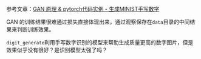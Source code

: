 参考文章：[GAN 原理 & pytorch代码实例 - 生成MINIST手写数字](https://blog.csdn.net/Lizhi_Tech/article/details/132108893)


GAN 的训练结果很难通过损失直接体现出来，通过观察保存在`data`目录的中间结果来判断训练效果。

`digit_generate`利用手写数字识别的模型来帮助生成质量更高的数字图片，但是效果似乎没有很好？是识别模型太强了吗？
